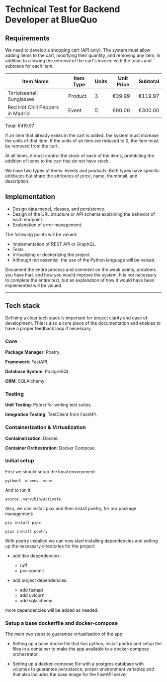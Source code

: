 # Technical Test for Backend Developer at BlueQuo

## **Requirements**

We need to develop a shopping cart (API only). The system must allow adding items to the cart, modifying their quantity, and removing any item, in addition to allowing the retrieval of the cart's invoice with the totals and subtotals for each item.

| Item Name                     | Item Type | Units | Unit Price | Subtotal |
| ----------------------------- | --------- | ----- | ---------- | -------- |
| Tortoiseshell Sunglasses      | Product   | 3     | €39.99     | €119.97  |
| Red Hot Chili Peppers in Madrid | Event    | 5     | €60.00     | €300.00  |

Total: €419.97

If an item that already exists in the cart is added, the system must increase the units of that item. If the units of an item are reduced to 0, the item must be removed from the cart.

At all times, it must control the stock of each of the items, prohibiting the addition of items to the cart that do not have stock.

We have two types of items: events and products. Both types have specific attributes but share the attributes of price, name, thumbnail, and description.

## **Implementation**

- Design data model, classes, and persistence.
- Design of the URL structure or API schema explaining the behavior of each endpoint.
- Explanation of error management.

The following points will be valued:

- Implementation of REST API or GraphQL.
- Tests.
- Virtualizing or dockerizing the project.
- Although not essential, the use of the Python language will be valued.

Document the entire process and comment on the weak points, problems you have had, and how you would improve the system. It is not necessary to complete the entire test, but an explanation of how it would have been implemented will be valued.

---

## **Tech stack**

Defining a clear tech stack is important for project clarity and ease of development. This is also a core piece of the documentation and enables to have a proper feedback loop if necessary.

### **Core**

**Package Manager**: Poetry.

**Framework**: FastAPI.

**Database System**: PostgreSQL.

**ORM**: SQLAlchemy.

### **Testing**

**Unit Testing**: Pytest for writing test suites.

**Integration Testing**: TestClient from FastAPI.

### **Containerization & Virtualization**

**Containerization**: Docker.

**Container Orchestration**: Docker Compose.

### **Initial setup**

First we should setup the local environment:

```
python3 -m venv .venv
```
And to run it:
```
source .venv/bin/activate
```
Also, we can install pipx and then install poetry, for our package management:
```
pip install pipx
```
```
pipx install poetry
```

With poetry installed we can now start installing dependencies and setting up the necessary directories for the project:
- add dev dependencies:
    - ruff
    - pre-commit

- add project dependencies:
    - add fastapi
    - add uvicorn
    - add sqlalchemy

more dependencies will be added as needed.

### **Setup a base dockerfile and docker-compose**

The main two steps to guarantee virtualization of the app:

- Setting up a base dockerfile that has python, install poetry and setup the files in a container to make the app available to a docker-compose orchestrator.

- Setting up a docker-compose file with a postgres database with volumes to guarantee persistance, proper environment variables and that also includes the base image for the FastAPI server
